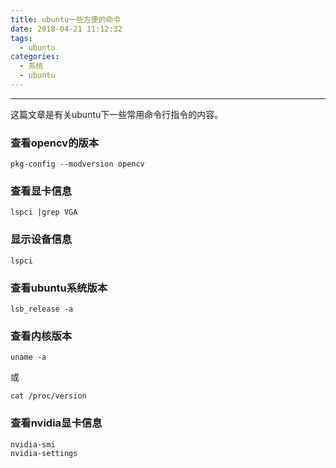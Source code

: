 ```yaml
---
title: ubuntu一些方便的命令
date: 2018-04-21 11:12:32
tags:
  - ubuntu
categories: 
  - 系统
  - ubuntu
---
```


-----

这篇文章是有关ubuntu下一些常用命令行指令的内容。

<!--more--->

### 查看opencv的版本

~~~shell
pkg-config --modversion opencv
~~~

### 查看显卡信息

~~~shell
lspci |grep VGA
~~~

### 显示设备信息

~~~shell
lspci
~~~

### 查看ubuntu系统版本

~~~shell
lsb_release -a
~~~

### 查看内核版本

~~~shell
uname -a
~~~

或

~~~shell
cat /proc/version
~~~

### 查看nvidia显卡信息

~~~
nvidia-smi
nvidia-settings
~~~

